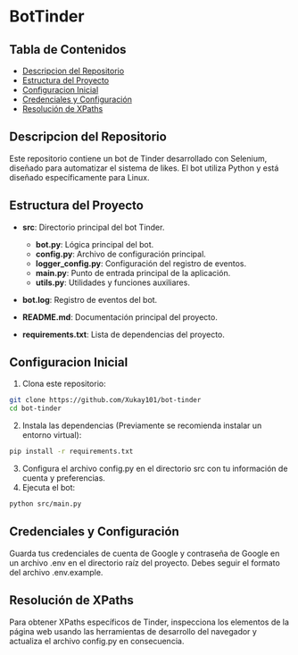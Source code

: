 # BotTinder

## Tabla de Contenidos

- [Descripcion del Repositorio](#descripcion-del-repositorio)
- [Estructura del Proyecto](#estructura-del-proyecto)
- [Configuracion Inicial](#configuracion-inicial)
- [Credenciales y Configuración](#credenciales-y-configuración)
- [Resolución de XPaths](#resolución-de-xpaths)

## Descripcion del Repositorio

Este repositorio contiene un bot de Tinder desarrollado con Selenium, diseñado para automatizar el sistema de likes. El bot utiliza Python y está diseñado específicamente para Linux.

## Estructura del Proyecto

- **src**: Directorio principal del bot Tinder.
  - **bot.py**: Lógica principal del bot.
  - **config.py**: Archivo de configuración principal.
  - **logger_config.py**: Configuración del registro de eventos.
  - **main.py**: Punto de entrada principal de la aplicación.
  - **utils.py**: Utilidades y funciones auxiliares.

- **bot.log**: Registro de eventos del bot.
- **README.md**: Documentación principal del proyecto.
- **requirements.txt**: Lista de dependencias del proyecto.

## Configuracion Inicial

1. Clona este repositorio:
```bash
git clone https://github.com/Xukay101/bot-tinder
cd bot-tinder
```
2. Instala las dependencias (Previamente se recomienda instalar un entorno virtual):
```bash
pip install -r requirements.txt
```
3. Configura el archivo config.py en el directorio src con tu información de cuenta y preferencias.
4. Ejecuta el bot:
```bash
python src/main.py
```

## Credenciales y Configuración

Guarda tus credenciales de cuenta de Google y contraseña de Google en un archivo .env en el directorio raíz del proyecto. Debes seguir el formato del archivo .env.example.

## Resolución de XPaths

Para obtener XPaths específicos de Tinder, inspecciona los elementos de la página web usando las herramientas de desarrollo del navegador y actualiza el archivo config.py en consecuencia.
